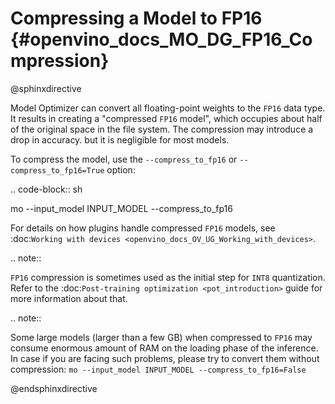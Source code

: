 # Compressing a Model to FP16 {#openvino_docs_MO_DG_FP16_Compression}

@sphinxdirective

Model Optimizer can convert all floating-point weights to the ``FP16`` data type. 
It results in creating a "compressed ``FP16`` model", which occupies about half of 
the original space in the file system. The compression may introduce a drop in accuracy.
but it is negligible for most models.

To compress the model, use the `--compress_to_fp16` or `--compress_to_fp16=True` option:

.. code-block:: sh

   mo --input_model INPUT_MODEL --compress_to_fp16


For details on how plugins handle compressed ``FP16`` models, see 
:doc:`Working with devices <openvino_docs_OV_UG_Working_with_devices>`.

.. note::

   ``FP16`` compression is sometimes used as the initial step for ``INT8`` quantization. 
   Refer to the :doc:`Post-training optimization <pot_introduction>` guide for more 
   information about that.


.. note::

   Some large models (larger than a few GB) when compressed to ``FP16`` may consume enormous amount of RAM on the loading
   phase of the inference. In case if you are facing such problems, please try to convert them without compression: 
   `mo --input_model INPUT_MODEL --compress_to_fp16=False`


@endsphinxdirective
